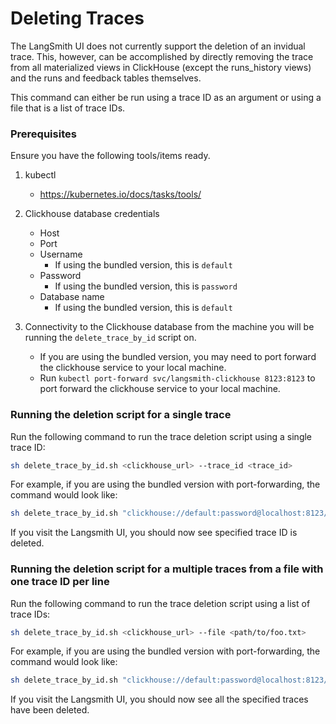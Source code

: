 # Deleting Traces

The LangSmith UI does not currently support the deletion of an invidual trace. This, however, can be accomplished by directly removing the trace from all materialized views in ClickHouse (except the runs_history views) and the runs and feedback tables themselves.

This command can either be run using a trace ID as an argument or using a file that is a list of trace IDs.

### Prerequisites

Ensure you have the following tools/items ready.

1. kubectl

   - https://kubernetes.io/docs/tasks/tools/

2. Clickhouse database credentials

   - Host
   - Port
   - Username
     - If using the bundled version, this is `default`
   - Password
     - If using the bundled version, this is `password`
   - Database name
     - If using the bundled version, this is `default`

3. Connectivity to the Clickhouse database from the machine you will be running the `delete_trace_by_id` script on.

   - If you are using the bundled version, you may need to port forward the clickhouse service to your local machine.
   - Run `kubectl port-forward svc/langsmith-clickhouse 8123:8123` to port forward the clickhouse service to your local machine.

### Running the deletion script for a single trace

Run the following command to run the trace deletion script using a single trace ID:

```bash
sh delete_trace_by_id.sh <clickhouse_url> --trace_id <trace_id>
```

For example, if you are using the bundled version with port-forwarding, the command would look like:

```bash
sh delete_trace_by_id.sh "clickhouse://default:password@localhost:8123/default" --trace_id 4ec70ec7-0808-416a-b836-7100aeec934b
```

If you visit the Langsmith UI, you should now see specified trace ID is deleted.

### Running the deletion script for a multiple traces from a file with one trace ID per line

Run the following command to run the trace deletion script using a list of trace IDs:

```bash
sh delete_trace_by_id.sh <clickhouse_url> --file <path/to/foo.txt>
```

For example, if you are using the bundled version with port-forwarding, the command would look like:

```bash
sh delete_trace_by_id.sh "clickhouse://default:password@localhost:8123/default" --file path/to/traces.txt
```

If you visit the Langsmith UI, you should now see all the specified traces have been deleted.
